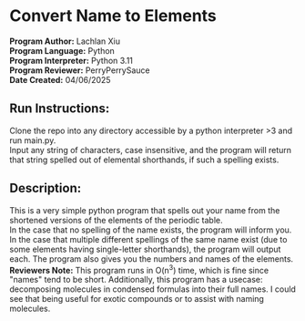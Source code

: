 # Convert Name to Elements
**Program Author:** Lachlan Xiu  
**Program Language:** Python  
**Program Interpreter:** Python 3.11  
**Program Reviewer:** PerryPerrySauce  
**Date Created:** 04/06/2025  
  
## Run Instructions:
Clone the repo into any directory accessible by a python interpreter >3 and run main.py.  
Input any string of characters, case insensitive, and the program will return that string spelled out of elemental shorthands, if such a spelling exists.  
  
## Description:
This is a very simple python program that spells out your name from the shortened versions of the elements of the periodic table.  
In the case that no spelling of the name exists, the program will inform you. In the case that multiple different spellings of the same name exist (due to some elements having single-letter shorthands), the program will output each. The program also gives you the numbers and names of the elements.  
**Reviewers Note:** This program runs in O(n<sup>3</sup>) time, which is fine since "names" tend to be short. Additionally, this program has a usecase: decomposing molecules in condensed formulas into their full names. I could see that being useful for exotic compounds or to assist with naming molecules.   